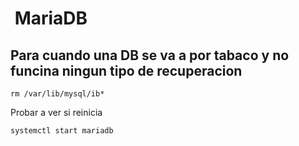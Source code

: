 #  MariaDB

## Para cuando una DB se va a por tabaco y no funcina ningun tipo de recuperacion

```code
rm /var/lib/mysql/ib*
```

Probar a ver si reinicia

```code
systemctl start mariadb
```
